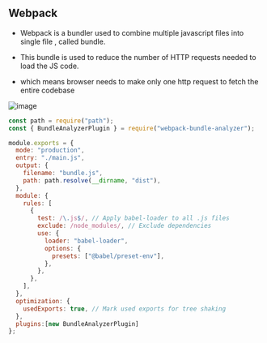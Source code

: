 
## Webpack

- Webpack is a bundler used to combine multiple javascript files into single file , called bundle.

- This bundle is used to reduce the number of HTTP requests needed to load the JS code.
- which means browser needs to make only one http request to fetch the entire codebase


![image](https://github.com/user-attachments/assets/1257996e-873d-4ea0-a6fa-120f61ce04f3)



```js
const path = require("path");
const { BundleAnalyzerPlugin } = require("webpack-bundle-analyzer");

module.exports = {
  mode: "production",
  entry: "./main.js",
  output: {
    filename: "bundle.js",
    path: path.resolve(__dirname, "dist"),
  },
  module: {
    rules: [
      {
        test: /\.js$/, // Apply babel-loader to all .js files
        exclude: /node_modules/, // Exclude dependencies
        use: {
          loader: "babel-loader",
          options: {
            presets: ["@babel/preset-env"],
          },
        },
      },
    ],
  },
  optimization: {
    usedExports: true, // Mark used exports for tree shaking
  },
  plugins:[new BundleAnalyzerPlugin]
};
```
